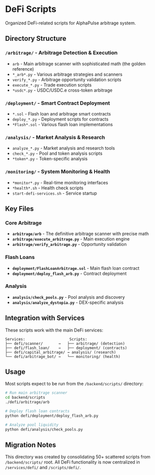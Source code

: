 # DeFi Scripts

Organized DeFi-related scripts for AlphaPulse arbitrage system.

## Directory Structure

### `/arbitrage/` - Arbitrage Detection & Execution
- `arb` - Main arbitrage scanner with sophisticated math (the golden reference)
- `*_arb*.py` - Various arbitrage strategies and scanners
- `verify_*.py` - Arbitrage opportunity validation scripts
- `execute_*.py` - Trade execution scripts
- `*usdc*.py` - USDC/USDC.e cross-token arbitrage

### `/deployment/` - Smart Contract Deployment
- `*.sol` - Flash loan and arbitrage smart contracts
- `deploy_*.py` - Deployment scripts for contracts
- `*Flash*.sol` - Various flash loan implementations

### `/analysis/` - Market Analysis & Research
- `analyze_*.py` - Market analysis and research tools
- `check_*.py` - Pool and token analysis scripts
- `*token*.py` - Token-specific analysis

### `/monitoring/` - System Monitoring & Health
- `*monitor*.py` - Real-time monitoring interfaces
- `*health*.sh` - Health check scripts
- `start-defi-services.sh` - Service startup

## Key Files

### Core Arbitrage
- **`arbitrage/arb`** - The definitive arbitrage scanner with precise math
- **`arbitrage/execute_arbitrage.py`** - Main execution engine
- **`arbitrage/verify_arbitrage.py`** - Opportunity validation

### Flash Loans
- **`deployment/FlashLoanArbitrage.sol`** - Main flash loan contract
- **`deployment/deploy_flash_arb.py`** - Contract deployment

### Analysis
- **`analysis/check_pools.py`** - Pool analysis and discovery
- **`analysis/analyze_dystopia.py`** - DEX-specific analysis

## Integration with Services

These scripts work with the main DeFi services:

```
Services:                    Scripts:
├── defi/scanner/       →   ├── arbitrage/ (detection)
├── defi/flash_loan/    →   ├── deployment/ (contracts)
├── defi/capital_arbitrage/ → analysis/ (research)
└── defi/arbitrage_bot/ →   └── monitoring/ (health)
```

## Usage

Most scripts expect to be run from the `/backend/scripts/` directory:

```bash
# Run main arbitrage scanner
cd backend/scripts
./defi/arbitrage/arb

# Deploy flash loan contracts
python defi/deployment/deploy_flash_arb.py

# Analyze pool liquidity
python defi/analysis/check_pools.py
```

## Migration Notes

This directory was created by consolidating 50+ scattered scripts from `/backend/scripts/` root. All DeFi functionality is now centralized in `/services/defi/` and `/scripts/defi/`.